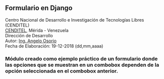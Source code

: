 ## Formulario en Django
Centro Nacional de Desarrollo e Investigación de Tecnologías Libres (CENDITEL) <br>
[CENDITEL](https://www.cenditel.gob.ve/), Mérida - Venezuela<br>
Dirección de Desarrollo<br>
Autor: [Ing. Angelo Osorio](https://twitter.com/Engel_PAIN)<br>
Fecha de Elaboración: 19-12-2018 (dd,mm,aaaa)

### Módulo creado como ejemplo práctico de un formulario donde las opciones que se muestran en un combobox dependen de la opción seleccionada en el combobox anterior.